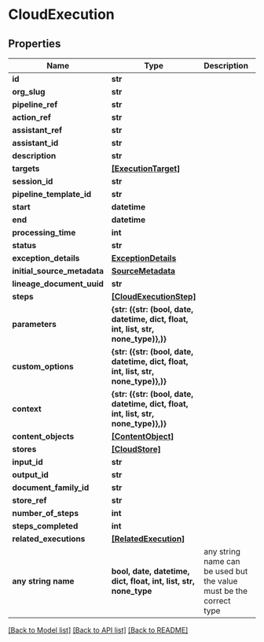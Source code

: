 # CloudExecution


## Properties
Name | Type | Description | Notes
------------ | ------------- | ------------- | -------------
**id** | **str** |  | [optional] 
**org_slug** | **str** |  | [optional] 
**pipeline_ref** | **str** |  | [optional] 
**action_ref** | **str** |  | [optional] 
**assistant_ref** | **str** |  | [optional] 
**assistant_id** | **str** |  | [optional] 
**description** | **str** |  | [optional] 
**targets** | [**[ExecutionTarget]**](ExecutionTarget.md) |  | [optional] 
**session_id** | **str** |  | [optional] 
**pipeline_template_id** | **str** |  | [optional] 
**start** | **datetime** |  | [optional] 
**end** | **datetime** |  | [optional] 
**processing_time** | **int** |  | [optional] 
**status** | **str** |  | [optional] 
**exception_details** | [**ExceptionDetails**](ExceptionDetails.md) |  | [optional] 
**initial_source_metadata** | [**SourceMetadata**](SourceMetadata.md) |  | [optional] 
**lineage_document_uuid** | **str** |  | [optional] 
**steps** | [**[CloudExecutionStep]**](CloudExecutionStep.md) |  | [optional] 
**parameters** | **{str: ({str: (bool, date, datetime, dict, float, int, list, str, none_type)},)}** |  | [optional] 
**custom_options** | **{str: ({str: (bool, date, datetime, dict, float, int, list, str, none_type)},)}** |  | [optional] 
**context** | **{str: ({str: (bool, date, datetime, dict, float, int, list, str, none_type)},)}** |  | [optional] 
**content_objects** | [**[ContentObject]**](ContentObject.md) |  | [optional] 
**stores** | [**[CloudStore]**](CloudStore.md) |  | [optional] 
**input_id** | **str** |  | [optional] 
**output_id** | **str** |  | [optional] 
**document_family_id** | **str** |  | [optional] 
**store_ref** | **str** |  | [optional] 
**number_of_steps** | **int** |  | [optional] 
**steps_completed** | **int** |  | [optional] 
**related_executions** | [**[RelatedExecution]**](RelatedExecution.md) |  | [optional] 
**any string name** | **bool, date, datetime, dict, float, int, list, str, none_type** | any string name can be used but the value must be the correct type | [optional]

[[Back to Model list]](../README.md#documentation-for-models) [[Back to API list]](../README.md#documentation-for-api-endpoints) [[Back to README]](../README.md)


